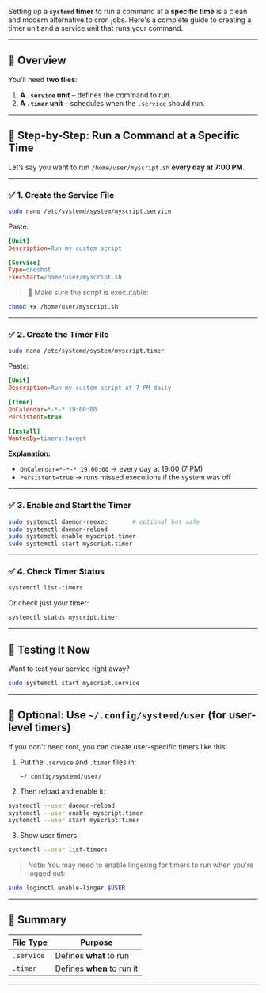 Setting up a **`systemd` timer** to run a command at a **specific time** is a clean and modern alternative to cron jobs. Here's a complete guide to creating a timer unit and a service unit that runs your command.

---

## 🧭 Overview

You’ll need **two files**:

1. **A `.service` unit** – defines the command to run.
2. **A `.timer` unit** – schedules when the `.service` should run.

---

## 📝 Step-by-Step: Run a Command at a Specific Time

Let’s say you want to run `/home/user/myscript.sh` **every day at 7:00 PM**.

---

### ✅ 1. Create the Service File

```bash
sudo nano /etc/systemd/system/myscript.service
```

Paste:

```ini
[Unit]
Description=Run my custom script

[Service]
Type=oneshot
ExecStart=/home/user/myscript.sh
```

> 🔐 Make sure the script is executable:

```bash
chmod +x /home/user/myscript.sh
```

---

### ✅ 2. Create the Timer File

```bash
sudo nano /etc/systemd/system/myscript.timer
```

Paste:

```ini
[Unit]
Description=Run my custom script at 7 PM daily

[Timer]
OnCalendar=*-*-* 19:00:00
Persistent=true

[Install]
WantedBy=timers.target
```

**Explanation:**

* `OnCalendar=*-*-* 19:00:00` → every day at 19:00 (7 PM)
* `Persistent=true` → runs missed executions if the system was off

---

### ✅ 3. Enable and Start the Timer

```bash
sudo systemctl daemon-reexec       # optional but safe
sudo systemctl daemon-reload
sudo systemctl enable myscript.timer
sudo systemctl start myscript.timer
```

---

### ✅ 4. Check Timer Status

```bash
systemctl list-timers
```

Or check just your timer:

```bash
systemctl status myscript.timer
```

---

## 🧪 Testing It Now

Want to test your service right away?

```bash
sudo systemctl start myscript.service
```

---

## 📂 Optional: Use `~/.config/systemd/user` (for user-level timers)

If you don't need root, you can create user-specific timers like this:

1. Put the `.service` and `.timer` files in:

   ```
   ~/.config/systemd/user/
   ```

2. Then reload and enable it:

```bash
systemctl --user daemon-reload
systemctl --user enable myscript.timer
systemctl --user start myscript.timer
```

3. Show user timers:

```bash
systemctl --user list-timers
```

> Note: You may need to enable lingering for timers to run when you're logged out:

```bash
sudo loginctl enable-linger $USER
```

---

## 🧠 Summary

| File Type  | Purpose                    |
| ---------- | -------------------------- |
| `.service` | Defines **what** to run    |
| `.timer`   | Defines **when** to run it |

---
